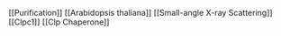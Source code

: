 [[Purification]]
[[Arabidopsis thaliana]]
[[Small-angle X-ray Scattering]]
[[Clpc1]]
[[Clp Chaperone]]
